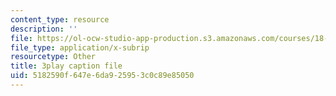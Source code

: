 ```yaml
---
content_type: resource
description: ''
file: https://ol-ocw-studio-app-production.s3.amazonaws.com/courses/18-01sc-single-variable-calculus-fall-2010/5182590f647e6da925953c0c89e85050_eHJuAByQf5A.srt
file_type: application/x-subrip
resourcetype: Other
title: 3play caption file
uid: 5182590f-647e-6da9-2595-3c0c89e85050
---
```

